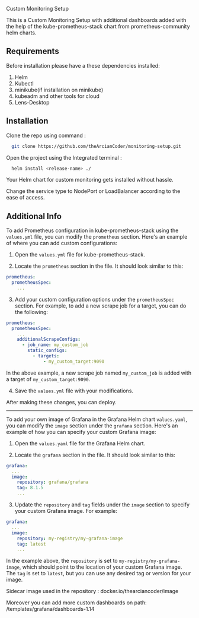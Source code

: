 
Custom Monitoring Setup 

This is a Custom Monitoring Setup with additional dashboards added with the help of the kube-prometheus-stack chart from prometheus-community helm charts.


## Requirements

Before installation please have a these dependencies installed:

  1. Helm
  2. Kubectl
  3. minikube(if installation on minikube)
  4. kubeadm and other tools for cloud
  5. Lens-Desktop

## Installation

Clone the repo using command :

```bash
  git clone https://github.com/theArcianCoder/monitoring-setup.git
```
Open the project using the Integrated terminal :

```bash
  helm install <release-name> ./
```
Your Helm chart for custom monitoring gets installed without hassle.

Change the service type to NodePort or LoadBalancer according to the ease of access.

## Additional Info

To add Prometheus configuration in kube-prometheus-stack using the `values.yml` file, you can modify the `prometheus` section. Here's an example of where you can add custom configurations:

1. Open the `values.yml` file for kube-prometheus-stack.

2. Locate the `prometheus` section in the file. It should look similar to this:

```yaml
prometheus:
  prometheusSpec:
    ...
```

3. Add your custom configuration options under the `prometheusSpec` section. For example, to add a new scrape job for a target, you can do the following:

```yaml
prometheus:
  prometheusSpec:
    ...
    additionalScrapeConfigs:
      - job_name: my_custom_job
        static_configs:
          - targets:
              - my_custom_target:9090
```

In the above example, a new scrape job named `my_custom_job` is added with a target of `my_custom_target:9090`.

4. Save the `values.yml` file with your modifications.

After making these changes, you can deploy.

-----------------------------

To add your own image of Grafana in the Grafana Helm chart `values.yaml`, you can modify the `image` section under the `grafana` section. Here's an example of how you can specify your custom Grafana image:

1. Open the `values.yaml` file for the Grafana Helm chart.

2. Locate the `grafana` section in the file. It should look similar to this:

```yaml
grafana:
  ...
  image:
    repository: grafana/grafana
    tag: 8.1.5
    ...
```

3. Update the `repository` and `tag` fields under the `image` section to specify your custom Grafana image. For example:

```yaml
grafana:
  ...
  image:
    repository: my-registry/my-grafana-image
    tag: latest
    ...
```

In the example above, the `repository` is set to `my-registry/my-grafana-image`, which should point to the location of your custom Grafana image. The `tag` is set to `latest`, but you can use any desired tag or version for your image.

Sidecar image used in the repository :  docker.io/thearciancoder/image

Moreover you can add more custom dashboards on path: /templates/grafana/dashboards-1.14